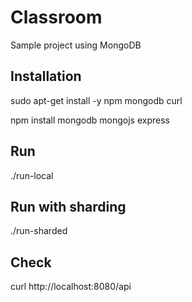 Classroom
=========

Sample project using MongoDB

Installation
------------

sudo apt-get install -y npm mongodb curl

npm install mongodb mongojs express

Run
---

./run-local


Run with sharding
-----------------

./run-sharded

Check
-----

curl http://localhost:8080/api

